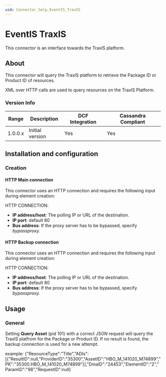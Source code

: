 ```yaml
---
uid: Connector_help_EventIS_TraxIS
---
```


# EventIS TraxIS

This connector is an interface towards the TraxIS platform.

## About

This connector will query the TraxIS platform to retrieve the Package ID or Product ID of resources.

XML over HTTP calls are used to query resources on the TraxIS Platform.

### Version Info

| Range | Description | DCF Integration | Cassandra Compliant |
|------------------|-----------------|---------------------|-------------------------|
| 1.0.0.x          | Initial version | Yes                 | Yes                     |

## Installation and configuration

### Creation

#### HTTP Main connection

This connector uses an HTTP connection and requires the following input during element creation:

HTTP CONNECTION:

- **IP address/host**: The polling IP or URL of the destination.
- **IP port**: default 80
- **Bus address**: If the proxy server has to be bypassed, specify *bypassproxy.*

#### HTTP Backup connection

This connector uses an HTTP connection and requires the following input during element creation:

HTTP CONNECTION:

- **IP address/host**: The polling IP or URL of the destination.
- **IP port**: default 80
- **Bus address**: If the proxy server has to be bypassed, specify *bypassproxy.*

## Usage

### General

Setting **Query Asset** (pid 101) with a correct JSON request will query the TraxIS platfrom for the Package or Product ID. If no result is found, the backup connection is used for a new attempt.

example: {"ResourceType":"Title","ADIs":\[{"ResultID":null,"ProviderID":"35300","AssetID":"HBO_M_141020_M74899","PK":"35300.HBO_M_141020_M74899"}\],"DmaID":"24453","ElementID":"2","ParamID":"98","RequestID":null}

